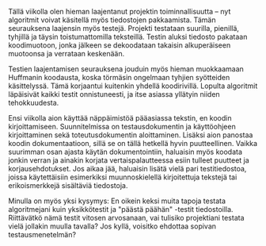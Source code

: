 Tällä viikolla olen hieman laajentanut projektin toiminnallisuutta – nyt algoritmit voivat käsitellä myös tiedostojen 
pakkaamista. Tämän seurauksena laajensin myös testejä. Projekti testataan suurilla, pienillä, tyhjillä ja täysin 
toistumattomilla teksteillä. Testin aluksi tiedosto pakataan koodimuotoon, jonka jälkeen se dekoodataan takaisin 
alkuperäiseen muotoonsa ja verrataan keskenään.

Testien laajentamisen seurauksena jouduin myös hieman muokkaamaan Huffmanin koodausta, koska törmäsin ongelmaan tyhjien 
syötteiden käsittelyssä. Tämä korjaantui kuitenkin yhdellä koodirivillä. Lopulta algoritmit läpäisivät kaikki testit 
onnistuneesti, ja itse asiassa yllätyin niiden tehokkuudesta.

Ensi viikolla aion käyttää näppäimistöä pääasiassa tekstin, en koodin kirjoittamiseen. Suunnitelmissa on 
testausdokumentin ja käyttöohjeen kirjoittaminen sekä toteutusdokumentin aloittaminen. Lisäksi aion panostaa koodin 
dokumentaatioon, sillä se on tällä hetkellä hyvin puutteellinen. Vaikka suurimman osan ajasta käytän dokumentointiin, 
haluaisin myös koodata jonkin verran ja ainakin korjata vertaispalautteessa esiin tulleet puutteet ja korjausehdotukset. 
Jos aikaa jää, haluaisin lisätä vielä pari testitiedostoa, joissa käytettäisiin esimerkiksi muunnoskielellä kirjoitettuja 
tekstejä tai erikoismerkkejä sisältäviä tiedostoja.

Minulla on myös yksi kysymys:
En oikein keksi muita tapoja testata algoritmejani kuin yksikkötestit ja "päästä päähän" -testit tiedostoilla. 
Riittävätkö nämä testit vitosen arvosanaan, vai tulisiko projektiani testata vielä jollakin muulla tavalla? Jos kyllä, 
voisitko ehdottaa sopivan testausmenetelmän?
